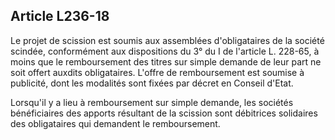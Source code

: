 Article L236-18
----
Le projet de scission est soumis aux assemblées d'obligataires de la société
scindée, conformément aux dispositions du 3° du I de l'article L. 228-65, à
moins que le remboursement des titres sur simple demande de leur part ne soit
offert auxdits obligataires. L'offre de remboursement est soumise à publicité,
dont les modalités sont fixées par décret en Conseil d'Etat.

Lorsqu'il y a lieu à remboursement sur simple demande, les sociétés
bénéficiaires des apports résultant de la scission sont débitrices solidaires
des obligataires qui demandent le remboursement.
